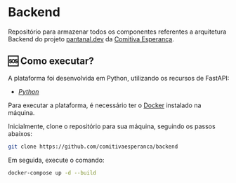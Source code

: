 # Backend

Repositório para armazenar todos os componentes referentes a arquitetura Backend do projeto [pantanal.dev](<Pantanal.dev>) da [Comitiva Esperança](<https://github.com/comitivaesperanca>).

## 🆘 Como executar?

A plataforma foi desenvolvida em Python, utilizando os recursos de FastAPI:
- *[Python](<https://www.python.org/downloads/>)*

Para executar a plataforma, é necessário ter o [Docker](<https://www.docker.com/>) instalado na máquina. <br>

Inicialmente, clone o repositório para sua máquina, seguindo os passos abaixos:
```bash
git clone https://github.com/comitivaesperanca/backend
```

Em seguida, execute o comando:
```bash
docker-compose up -d --build
```
